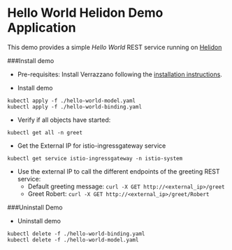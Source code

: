 
# Hello World Helidon Demo Application

This demo provides a simple *Hello World* REST service running on [Helidon](https://helidon.io)

###Install demo

* Pre-requisites: Install Verrazzano following the [installation instructions](../install/README.md).

* Install demo
```
kubectl apply -f ./hello-world-model.yaml
kubectl apply -f ./hello-world-binding.yaml
```
* Verify if all objects have started:
```
kubectl get all -n greet
```
* Get the External IP for istio-ingressgateway service
```
kubectl get service istio-ingressgateway -n istio-system
```
* Use the external IP to call the different endpoints of the greeting REST service:
    - Default greeting message: `curl -X GET http://<external_ip>/greet`
    - Greet Robert: `curl -X GET http://<external_ip>/greet/Robert`

###Uninstall Demo

* Uninstall demo
```
kubectl delete -f ./hello-world-binding.yaml
kubectl delete -f ./hello-world-model.yaml
```
